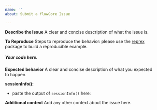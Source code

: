 ```yaml
---
name: ''
about: Submit a flowCore Issue

---
```


**Describe the Issue**
A clear and concise description of what the issue is.

**To Reproduce**
Steps to reproduce the behavior: please use the [reprex](https://cran.r-project.org/web/packages/reprex/index.html) package to build a reproducible example.

<!---
# To use reprex(), install the package:
`install.pacakges("reprex")`

- write your example code in a text file.
- copy the code to your clipboard.
- run `reprex()` at your R console.
- If successful, paste the revised contents of your clipboard below:
-->

##### Your code here.

**Expected behavior**
A clear and concise description of what you expected to happen.

**sessionInfo():**
- paste the output of `sessionInfo()` here:

**Additional context**
Add any other context about the issue here.
